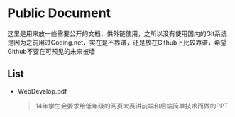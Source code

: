 # Public Document #
这里是用来放一些需要公开的文档，供外链使用，之所以没有使用国内的Git系统是因为之前用过Coding.net，实在是不靠谱，还是放在Github上比较靠谱，希望Github不要在可预见的未来被墙

## List ##
- WebDevelop.pdf
    > 14年学生会要求给低年级的网页大赛讲前端和后端简单技术而做的PPT

